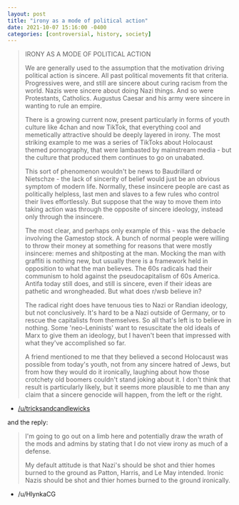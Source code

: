 ```yaml
---
layout: post
title: "irony as a mode of political action"
date: 2021-10-07 15:16:00 -0400
categories: [controversial, history, society]
---
```


>IRONY AS A MODE OF POLITICAL ACTION
>
>We are generally used to the assumption that the motivation driving political action is sincere. All past political movements fit that criteria. Progressives were, and still are sincere about curing racism from the world. Nazis were sincere about doing Nazi things. And so were Protestants, Catholics. Augustus Caesar and his army were sincere in wanting to rule an empire.
>
>There is a growing current now, present particularly in forms of youth culture like 4chan and now TikTok, that everything cool and memetically attractive should be deeply layered in irony. The most striking example to me was a series of TikToks about Holocaust themed pornography, that were lambasted by mainstream media - but the culture that produced them continues to go on unabated.
>
>This sort of phenomenon wouldn't be news to Baudrillard or Nietschze - the lack of sincerity of belief would just be an obvious symptom of modern life. Normally, these insincere people are cast as politically helpless, last men and slaves to a few rules who control their lives effortlessly. But suppose that the way to move them into taking action was through the opposite of sincere ideology, instead only through the insincere.
>
>The most clear, and perhaps only example of this - was the debacle involving the Gamestop stock. A bunch of normal people were willing to throw their money at something for reasons that were mostly insincere: memes and shitposting at the man. Mocking the man with graffiti is nothing new, but usually there is a framework held in opposition to what the man believes. The 60s radicals had their communism to hold against the pseudocapitalism of 60s America. Antifa today still does, and still is sincere, even if their ideas are pathetic and wrongheaded. But what does r/wsb believe in?
><!--beak-->
>
>The radical right does have tenuous ties to Nazi or Randian ideology, but not conclusively. It's hard to be a Nazi outside of Germany, or to rescue the capitalists from themselves. So all that's left is to believe in nothing. Some 'neo-Leninists' want to resuscitate the old ideals of Marx to give them an ideology, but I haven't been that impressed with what they've accomplished so far.
>
>A friend mentioned to me that they believed a second Holocaust was possible from today's youth, not from any sincere hatred of Jews, but from how they would do it ironically, laughing about how those crotchety old boomers couldn't stand joking about it. I don't think that result is particularly likely, but it seems more plausible to me than any claim that a sincere genocide will happen, from the left or the right.

- [/u/tricksandcandlewicks](https://old.reddit.com/r/TheMotte/comments/pn9tal/culture_war_roundup_for_the_week_of_september_13/hd4swhc/)

and the reply:

>I'm going to go out on a limb here and potentially draw the wrath of the mods and admins by stating that I do not view irony as much of a defense.
>
>My default attitude is that Nazi's should be shot and thier homes burned to the ground as Patton, Harris, and Le May intended. Ironic Nazis should be shot and thier homes burned to the ground ironically.

- /u/HlynkaCG
